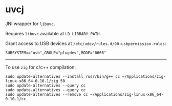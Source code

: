 # uvcj

JNI wrapper for `libuvc`.

Requires `libuvc` available at `LD_LIBRARY_PATH`. 

Grant access to USB devices at `/etc/udev/rules.d/90-usbpermission.rules`:

```
SUBSYSTEM=="usb",GROUP="plugdev",MODE="0666"
```

---

To use `zig` for c/c++ compilation:

```
sudo update-alternatives --install /usr/bin/g++ cc ~/Applications/zig-linux-x86_64-0.10.1/zig 50
sudo update-alternatives --query cc
sudo update-alternatives --query cc
sudo update-alternatives --remove cc ~/Applications/zig-linux-x86_64-0.10.1/cc
```
